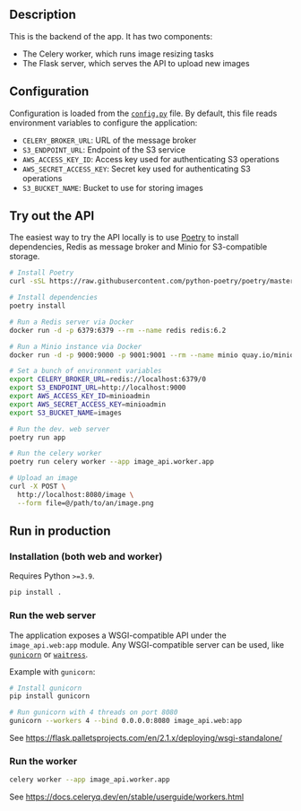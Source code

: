 ## Description

This is the backend of the app.
It has two components:

 - The Celery worker, which runs image resizing tasks
 - The Flask server, which serves the API to upload new images

## Configuration

Configuration is loaded from the [`config.py`](./config.py) file.
By default, this file reads environment variables to configure the application:

 - `CELERY_BROKER_URL`: URL of the message broker
 - `S3_ENDPOINT_URL`: Endpoint of the S3 service
 - `AWS_ACCESS_KEY_ID`: Access key used for authenticating S3 operations
 - `AWS_SECRET_ACCESS_KEY`: Secret key used for authenticating S3 operations
 - `S3_BUCKET_NAME`: Bucket to use for storing images

## Try out the API

The easiest way to try the API locally is to use [Poetry](https://python-poetry.org) to install dependencies, Redis as message broker and Minio for S3-compatible storage.

```sh
# Install Poetry
curl -sSL https://raw.githubusercontent.com/python-poetry/poetry/master/get-poetry.py | python -

# Install dependencies
poetry install

# Run a Redis server via Docker
docker run -d -p 6379:6379 --rm --name redis redis:6.2

# Run a Minio instance via Docker
docker run -d -p 9000:9000 -p 9001:9001 --rm --name minio quay.io/minio/minio server /data --console-address ":9001"

# Set a bunch of environment variables
export CELERY_BROKER_URL=redis://localhost:6379/0
export S3_ENDPOINT_URL=http://localhost:9000
export AWS_ACCESS_KEY_ID=minioadmin
export AWS_SECRET_ACCESS_KEY=minioadmin
export S3_BUCKET_NAME=images

# Run the dev. web server
poetry run app

# Run the celery worker
poetry run celery worker --app image_api.worker.app

# Upload an image
curl -X POST \
  http://localhost:8080/image \
  --form file=@/path/to/an/image.png
```

## Run in production

### Installation (both web and worker)

Requires Python `>=3.9`.

```sh
pip install .
```

### Run the web server

The application exposes a WSGI-compatible API under the `image_api.web:app` module.
Any WSGI-compatible server can be used, like [`gunicorn`](https://gunicorn.org) or [`waitress`](https://docs.pylonsproject.org/projects/waitress/en/stable/usage.html).

Example with `gunicorn`:

```sh
# Install gunicorn
pip install gunicorn

# Run gunicorn with 4 threads on port 8080
gunicorn --workers 4 --bind 0.0.0.0:8080 image_api.web:app
```

See <https://flask.palletsprojects.com/en/2.1.x/deploying/wsgi-standalone/>

### Run the worker

```sh
celery worker --app image_api.worker.app
```

See <https://docs.celeryq.dev/en/stable/userguide/workers.html>
